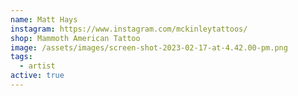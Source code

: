 ```yaml
---
name: Matt Hays
instagram: https://www.instagram.com/mckinleytattoos/
shop: Mammoth American Tattoo
image: /assets/images/screen-shot-2023-02-17-at-4.42.00-pm.png
tags:
  - artist
active: true
---
```

